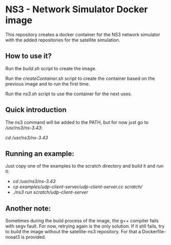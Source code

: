 # NS3 - Network Simulator Docker image

This repository creates a docker container for the NS3 network simulator with the added repositories for the satellite simulation.

## How to use it?

Run the *build.sh* script to create the image.

Run the *createContainer.sh* script to create the container based on the previous image and to run the first time.

Run the *ns3.sh* script to use the container for the next uses.

## Quick introduction

The ns3 command will be added to the PATH, but for now just go to */usr/ns3/ns-3.43*:

*cd /usr/ns3/ns-3.43*

## Running an example:

Just copy one of the examples to the scratch directory and build it and run it:

- *cd /usr/ns3/ns-3.43*
- *cp examples/udp-client-server/udp-client-server.cc scratch/*
- *./ns3 run scratch/udp-client-server*

## Another note:

Sometimes during the build process of the image, the g++ compiler fails with segv fault. For now, retrying again is the only solution.
If it still fails, try to build the image without the satellite-ns3 repository. For that a Dockerfile-nosat3 is provided.
